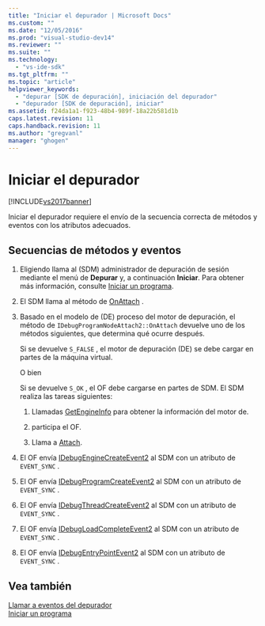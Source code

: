 ```yaml
---
title: "Iniciar el depurador | Microsoft Docs"
ms.custom: ""
ms.date: "12/05/2016"
ms.prod: "visual-studio-dev14"
ms.reviewer: ""
ms.suite: ""
ms.technology: 
  - "vs-ide-sdk"
ms.tgt_pltfrm: ""
ms.topic: "article"
helpviewer_keywords: 
  - "depurar [SDK de depuración], iniciación del depurador"
  - "depurador [SDK de depuración], iniciar"
ms.assetid: f24da1a1-f923-48b4-989f-18a22b581d1b
caps.latest.revision: 11
caps.handback.revision: 11
ms.author: "gregvanl"
manager: "ghogen"
---
```

# Iniciar el depurador
[!INCLUDE[vs2017banner](../../code-quality/includes/vs2017banner.md)]

Iniciar el depurador requiere el envío de la secuencia correcta de métodos y eventos con los atributos adecuados.  
  
## Secuencias de métodos y eventos  
  
1.  Eligiendo llama al \(SDM\) administrador de depuración de sesión mediante el menú de **Depurar** y, a continuación **Iniciar**.  Para obtener más información, consulte [Iniciar un programa](../../extensibility/debugger/launching-a-program.md).  
  
2.  El SDM llama al método de [OnAttach](../../extensibility/debugger/reference/idebugprogramnodeattach2-onattach.md) .  
  
3.  Basado en el modelo de \(DE\) proceso del motor de depuración, el método de `IDebugProgramNodeAttach2::OnAttach` devuelve uno de los métodos siguientes, que determina qué ocurre después.  
  
     Si se devuelve `S_FALSE` , el motor de depuración \(DE\) se debe cargar en partes de la máquina virtual.  
  
     O bien  
  
     Si se devuelve `S_OK` , el OF debe cargarse en partes de SDM.  El SDM realiza las tareas siguientes:  
  
    1.  Llamadas [GetEngineInfo](../../extensibility/debugger/reference/idebugprogramnode2-getengineinfo.md) para obtener la información del motor de.  
  
    2.  participa el OF.  
  
    3.  Llama a [Attach](../../extensibility/debugger/reference/idebugengine2-attach.md).  
  
4.  El OF envía [IDebugEngineCreateEvent2](../../extensibility/debugger/reference/idebugenginecreateevent2.md) al SDM con un atributo de `EVENT_SYNC` .  
  
5.  El OF envía [IDebugProgramCreateEvent2](../../extensibility/debugger/reference/idebugprogramcreateevent2.md) al SDM con un atributo de `EVENT_SYNC` .  
  
6.  El OF envía [IDebugThreadCreateEvent2](../../extensibility/debugger/reference/idebugthreadcreateevent2.md) al SDM con un atributo de `EVENT_SYNC` .  
  
7.  El OF envía [IDebugLoadCompleteEvent2](../../extensibility/debugger/reference/idebugloadcompleteevent2.md) al SDM con un atributo de `EVENT_SYNC` .  
  
8.  El OF envía [IDebugEntryPointEvent2](../../extensibility/debugger/reference/idebugentrypointevent2.md) al SDM con un atributo de `EVENT_SYNC` .  
  
## Vea también  
 [Llamar a eventos del depurador](../../extensibility/debugger/calling-debugger-events.md)   
 [Iniciar un programa](../../extensibility/debugger/launching-a-program.md)